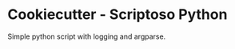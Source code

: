 Cookiecutter - Scriptoso Python
=============================================

Simple python script with logging and argparse.
